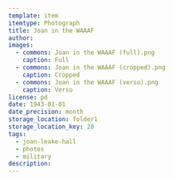 ```yaml
---
template: item
itemtype: Photograph
title: Joan in the WAAAF
author: 
images:
  - commons: Joan in the WAAAF (full).png
    caption: Full
  - commons: Joan in the WAAAF (cropped).png
    caption: Cropped
  - commons: Joan in the WAAAF (verso).png
    caption: Verso
license: pd
date: 1943-01-01
date_precision: month
storage_location: folder1
storage_location_key: 20
tags:
  - joan-leake-hall
  - photos
  - military
description: 
---
```

